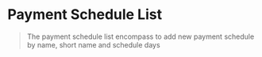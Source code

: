 # Payment Schedule List 
>The payment schedule list encompass to add new payment schedule by name, short name and schedule days 